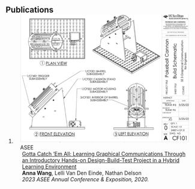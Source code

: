 <h2 id="publications" style="margin: 2px 0px -15px;">Publications</h2>

<div class="publications">
<ol class="bibliography">

<li>
<div class="pub-row">

  <div class="col-sm-3 abbr" style="position: relative;padding-right: 15px;padding-left: 15px;">
    <img src="assets/img/asee_thumbnail.png" class="teaser img-fluid z-depth-1">
    <abbr class="badge">ASEE</abbr>
  </div>

  <div class="col-sm-9" style="position: relative;padding-right: 15px;padding-left: 20px;">
    <div class="title"><a href="https://peer.asee.org/gotta-catch-em-all-learning-graphical-communications-through-an-introductory-hands-on-design-build-test-project-in-a-hybrid-learning-environment">Gotta Catch ‘Em All: Learning Graphical Communications Through an Introductory Hands-on Design-Build-Test Project in a Hybrid Learning Environment</a></div>
    <div class="author"><strong>Anna Wang</strong>, Lelli Van Den Einde, Nathan Delson</div>
    <div class="periodical"><em>2023 ASEE Annual Conference & Exposition<strong></strong>, 2020.</em></div>
    <div class="links">
<!--      <a href="https://arxiv.org/pdf/2002.10211.pdf" class="btn btn-sm z-depth-0" role="button" target="_blank" style="font-size:12px;">PDF</a>
      <a href="https://github.com/yaoyao-liu/mnemonics" class="btn btn-sm z-depth-0" role="button" target="_blank" style="font-size:12px;">Code</a>
      <a href="https://class-il.mpi-inf.mpg.de/mnemonics/" class="btn btn-sm z-depth-0" role="button" target="_blank" style="font-size:12px;">Project Page</a>
      <a href="https://dblp.uni-trier.de/rec/conf/cvpr/LiuSLSS20.html?view=bibtex" class="btn btn-sm z-depth-0" role="button" target="_blank" style="font-size:12px;">BibTex</a>
      <strong><i style="color:#e74d3c">Oral Presentation</i></strong> -->
    </div>
  </div>
</div>
</li>
  
<br>

</ol>
</div>
